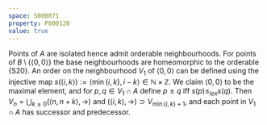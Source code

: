 ```yaml
---
space: S000071
property: P000120
value: true
---
```


Points of $A$ are isolated hence admit orderable neighbourhoods.
For points of $B\setminus\{\langle 0,0\rangle\}$ the base neighbourhoods are homeomorphic to the orderable {S20}.
An order on the neighbourhood $V_1$ of $\langle 0,0\rangle$ can be defined using the injective map
$s(\langle i,k\rangle ):= \langle\min\{i,k\},i-k\rangle
\in\mathbb N\times\mathbb Z$.
We claim $\langle 0,0\rangle$ to be the maximal element,
and for $p,q\in V_1\cap A$ define $p\leq q$ iff $s(p)\leq_{lex}s(q)$.
Then $V_n=\bigcup_{k\geq 0}(\langle n,n+k\rangle,\rightarrow)$ and
$(\langle i,k\rangle,\rightarrow)\supset V_{\min\{i,k\}+1}$,
and each point in $V_1\cap A$ has successor and predecessor.
